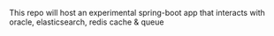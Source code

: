 This repo will host an experimental spring-boot app that interacts with oracle, elasticsearch, redis cache & queue